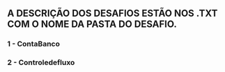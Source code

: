 ## A DESCRIÇÃO DOS DESAFIOS ESTÃO NOS .TXT COM O NOME DA PASTA DO DESAFIO.

### 1 - ContaBanco
### 2 - Controledefluxo

